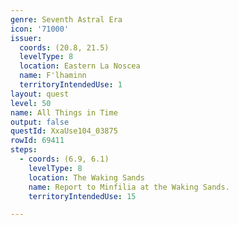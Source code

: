 ```yaml
---
genre: Seventh Astral Era
icon: '71000'
issuer:
  coords: (20.8, 21.5)
  levelType: 8
  location: Eastern La Noscea
  name: F'lhaminn
  territoryIntendedUse: 1
layout: quest
level: 50
name: All Things in Time
output: false
questId: XxaUse104_03875
rowId: 69411
steps:
  - coords: (6.9, 6.1)
    levelType: 8
    location: The Waking Sands
    name: Report to Minfilia at the Waking Sands.
    territoryIntendedUse: 15

---
```

